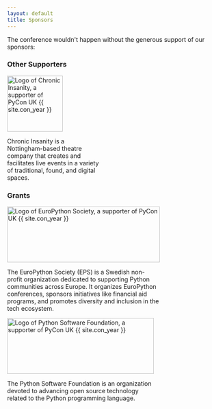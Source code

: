 ```yaml
---
layout: default
title: Sponsors
---
```


<p>The conference wouldn't happen without the generous support of our sponsors:</p>

<!--
<div class="box box_blue">
  <h3>Headline sponsor</h3>
  <p><a href="#"><img height="180" width="180" src="/images/sponsors/snakeholder.png" alt="Logo of Snakeholder, headline sponsor of PyconUK {{ site.con_year }}" title="Snakeholder"></a></p>
</div>

<div class="box box_yellow">
  <h3>Gold sponsors</h3>
  <a href="#"><img height="160" width="160" src="/images/sponsors/snakeholder.png" alt="Logo of Snakeholder, a sponsor of PyconUK {{ site.con_year }}" title="Snakeholder"></a>
</div>

<div class="box box_silver">
  <h3>Silver sponsors</h3>
  <a href="#"><img height="150" width="150" src="/images/sponsors/snakeholder.png" alt="Logo of Snakeholder, a sponsor of PyCon UK {{ site.con_year }}" title="Snakeholder"></a>
</div>

<div class="box box_bronze">
  <h3>Bronze sponsors</h3>
  <a href="#"><img height="140" width="140" src="/images/sponsors/snakeholder.png" alt="Logo of Snakeholder, a sponsor of PyCon UK {{ site.con_year }}" title="Snakeholder"></a>
</div>
-->

<div class="box box_red box_sponsor_group">
  <h3>Other Supporters</h3>
  <div class="box box_sponsor" style="width: 220px">
    <a href="https://www.chronicinsanity.co.uk/"><img height="130" width="130" src="/images/sponsors/Chronic_Insanity.png" alt="Logo of Chronic Insanity, a supporter of PyCon UK {{ site.con_year }}" title="Chronic Insanity"></a>
    <p>
      Chronic Insanity is a Nottingham-based theatre company that creates and facilitates live events in a variety of traditional, found, and digital spaces.
    </p>
  </div>
</div>

<div class="box box_gray box_sponsor_group">
  <h3>Grants</h3>
  <div class="box box_sponsor" style="width: 357px">
    <a href="https://www.europython-society.org/"><img height="130" width="357" src="/images/sponsors/EPS.png" alt="Logo of EuroPython Society, a supporter of PyCon UK {{ site.con_year }}" title="EuroPython Society"></a>
    <p>
      The EuroPython Society (EPS) is a Swedish non-profit organization dedicated to supporting Python communities across Europe. It organizes EuroPython conferences, sponsors initiatives like financial aid programs, and promotes diversity and inclusion in the tech ecosystem.
    </p>
  </div>
  <div class="box box_sponsor" style="width: 343px">
    <a href="https://python.org/psf/"><img height="130" width="343" src="/images/sponsors/PSF.png" alt="Logo of Python Software Foundation, a supporter of PyCon UK {{ site.con_year }}" title="Python Software Foundation"></a>
    <p>
      The Python Software Foundation is an organization devoted to advancing open source technology related to the Python programming language.
    </p>
  </div>
</div>

<div><!-- Fix the footer with the floats --></div>
